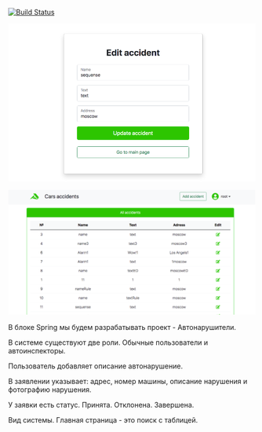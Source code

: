[![Build Status](https://travis-ci.com/OldSchoolCoder/job4j_car_accident.svg?branch=MayBe)](https://travis-ci.com/OldSchoolCoder/job4j_car_accident)


![ScreenShot](images/1.png)


![ScreenShot](images/2.png)

В блоке Spring мы будем разрабатывать проект - Автонарушители.

В системе существуют две роли. Обычные пользователи и автоинспекторы.

Пользователь добавляет описание автонарушение.

В заявлении указывает: адрес, номер машины, описание нарушения и фотографию нарушения.

У заявки есть статус. Принята. Отклонена. Завершена.

Вид системы. Главная страница - это поиск с таблицей.